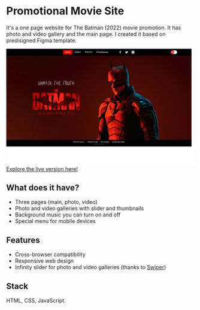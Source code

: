 # Promotional Movie Site

It's a one page website for The Batman (2022) movie promotion. It has photo and video gallery and the main page. I created it based on predisigned Figma template.

![Main page of the website.](img/screenshot.png)
[Explore the live version here!](https://darling-pudding-493c7d.netlify.app/index)

## What does it have? 

- Three pages (main, photo, video)
- Photo and video galleries with slider and thumbnails
- Background music you can turn on and off
- Special menu for mobile devices

## Features
- Cross-browser compatibility
- Responsive web design
- Infinity slider for photo and video galleries (thanks to [Swiper](https://swiperjs.com/))

## Stack
HTML, CSS, JavaScript.